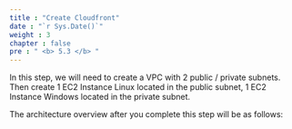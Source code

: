 ```yaml
---
title : "Create Cloudfront"
date : "`r Sys.Date()`"
weight : 3
chapter : false
pre : " <b> 5.3 </b> "
---
```


In this step, we will need to create a VPC with 2 public / private subnets. Then create 1 EC2 Instance Linux located in the public subnet, 1 EC2 Instance Windows located in the private subnet.

The architecture overview after you complete this step will be as follows:

